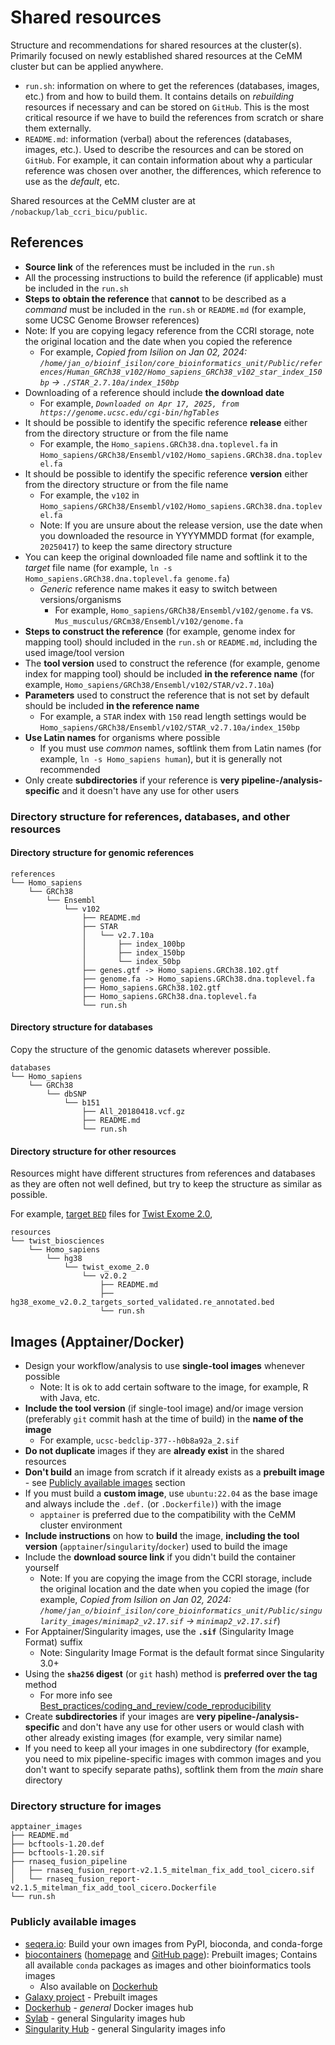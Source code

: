 # Shared resources

Structure and recommendations for shared resources at the cluster(s). Primarily focused on newly established shared resources at the CeMM cluster but can be applied anywhere.

- `run.sh`: information on where to get the references (databases, images, etc.) from and how to build them. It contains details on *rebuilding* resources if necessary and can be stored on `GitHub`. This is the most critical resource if we have to build the references from scratch or share them externally.
- `README.md`: information (verbal) about the references (databases, images, etc.). Used to describe the resources and can be stored on `GitHub`. For example, it can contain information about why a particular reference was chosen over another, the differences, which reference to use as the *default*, etc.

Shared resources at the CeMM cluster are at `/nobackup/lab_ccri_bicu/public`.

## References

- **Source link** of the references must be included in the `run.sh`
- All the processing instructions to build the reference (if applicable) must be included in the `run.sh`
- **Steps to obtain the reference** that **cannot** to be described as a *command* must be included in the `run.sh` or `README.md` (for example, some UCSC Genome Browser references)
- Note: If you are copying legacy reference from the CCRI storage, note the original location and the date when you copied the reference
    - For example, *Copied from Isilion on Jan 02, 2024: `/home/jan_o/bioinf_isilon/core_bioinformatics_unit/Public/references/Human_GRCh38_v102/Homo_sapiens_GRCh38_v102_star_index_150bp` -> `./STAR_2.7.10a/index_150bp`*
- Downloading of a reference should include **the download date**
    - For example, *`Downloaded on Apr 17, 2025, from https://genome.ucsc.edu/cgi-bin/hgTables`*
- It should be possible to identify the specific reference **release** either from the directory structure or from the file name
    - For example, the `Homo_sapiens.GRCh38.dna.toplevel.fa` in `Homo_sapiens/GRCh38/Ensembl/v102/Homo_sapiens.GRCh38.dna.toplevel.fa`
- It should be possible to identify the specific reference **version** either from the directory structure or from the file name
    - For example, the `v102` in `Homo_sapiens/GRCh38/Ensembl/v102/Homo_sapiens.GRCh38.dna.toplevel.fa`
    - Note: If you are unsure about the release version, use the date when you downloaded the resource in YYYYMMDD format (for example, `20250417`) to keep the same directory structure
- You can keep the original downloaded file name and softlink it to the *target* file name (for example,
  `ln -s Homo_sapiens.GRCh38.dna.toplevel.fa genome.fa`)
    - *Generic* reference name makes it easy to switch between versions/organisms
        - For example, `Homo_sapiens/GRCh38/Ensembl/v102/genome.fa` vs. `Mus_musculus/GRCm38/Ensembl/v102/genome.fa`
- **Steps to construct the reference** (for example, genome index for mapping tool) should included in the `run.sh` or `README.md`, including the used image/tool version
- The **tool version** used to construct the reference (for example, genome index for mapping tool) should be included **in the reference name** (for example, `Homo_sapiens/GRCh38/Ensembl/v102/STAR/v2.7.10a`)
- **Parameters** used to construct the reference that is not set by default should be included **in the reference name**
    - For example, a `STAR` index with `150` read length settings would be `Homo_sapiens/GRCh38/Ensembl/v102/STAR_v2.7.10a/index_150bp`
- **Use Latin names** for organisms where possible
    - If you must use *common* names, softlink them from Latin names (for example, `ln -s Homo_sapiens human`), but it is generally not recommended
- Only create **subdirectories** if your reference is **very pipeline-/analysis-specific** and it doesn't have any use for other users

### Directory structure for references, databases, and other resources

#### Directory structure for genomic references

```shell
references
└── Homo_sapiens
    └── GRCh38
        └── Ensembl
            └── v102
                ├── README.md
                ├── STAR
                │   └── v2.7.10a
                │       ├── index_100bp
                │       ├── index_150bp
                │       └── index_50bp
                ├── genes.gtf -> Homo_sapiens.GRCh38.102.gtf
                ├── genome.fa -> Homo_sapiens.GRCh38.dna.toplevel.fa
                ├── Homo_sapiens.GRCh38.102.gtf
                ├── Homo_sapiens.GRCh38.dna.toplevel.fa
                └── run.sh
```

#### Directory structure for databases

Copy the structure of the genomic datasets wherever possible.

```shell
databases
└── Homo_sapiens
    └── GRCh38
        └── dbSNP
            └── b151
                ├── All_20180418.vcf.gz
                ├── README.md
                └── run.sh
```

#### Directory structure for other resources

Resources might have different structures from references and databases as they are often not well defined, but try to keep the structure as similar as possible.

For example, [target `BED`](https://www.twistbioscience.com/sites/default/files/resources/2022-12/hg38_exome_v2.0.2_targets_sorted_validated.re_annotated.bed) files for [Twist Exome 2.0](https://www.twistbioscience.com/products/ngs/fixed-panels/exome2),

```shell
resources
└── twist_biosciences
    └── Homo_sapiens
        └── hg38
            └── twist_exome_2.0
                └── v2.0.2
                    ├── README.md
                    ├── hg38_exome_v2.0.2_targets_sorted_validated.re_annotated.bed
                    └── run.sh
```

## Images (Apptainer/Docker)

- Design your workflow/analysis to use **single-tool images** whenever possible
    - Note: It is ok to add certain software to the image, for example, R with Java, etc.
- **Include the tool version** (if single-tool image) and/or image version (preferably `git` commit hash at the time of build) in the **name of the image**
    - For example, `ucsc-bedclip-377--h0b8a92a_2.sif`
- **Do not duplicate** images if they are **already exist** in the shared resources
- **Don't build** an image from scratch if it already exists as a **prebuilt image** - see [Publicly available images](#publicly-available-images) section
- If you must build a **custom image**, use `ubuntu:22.04` as the base image and always include the `.def.` (or `.Dockerfile)`) with the image
    - `apptainer` is preferred due to the compatibility with the CeMM cluster environment
- **Include instructions** on how to **build** the image, **including the tool version** (`apptainer`/`singularity`/`docker`) used to build the image
- Include the **download source link** if you didn't build the container yourself
    - Note: If you are copying the image from the CCRI storage, include the original location and the date when you copied the image (for example, *Copied from Isilion on Jan 02, 2024: `/home/jan_o/bioinf_isilon/core_bioinformatics_unit/Public/singularity_images/minimap2_v2.17.sif` -> `minimap2_v2.17.sif`*)
- For Apptainer/Singularity images, use the **`.sif`** (Singularity Image Format) suffix
    - Note: Singularity Image Format is the default format since Singularity 3.0+
- Using the **`sha256` digest** (or `git` hash) method is **preferred over the tag** method
    - For more info see [Best_practices/coding_and_review/code_reproducibility](https://github.com/BiCU-CCRI/Best_practices/blob/15-best-coding-practices-and-code-review/coding_and_review/code_reproducibility.md#base-image)
- Create **subdirectories** if your images are **very pipeline-/analysis-specific** and don't have any use for other users or would clash with other already existing images (for example, very similar name)
- If you need to keep all your images in one subdirectory (for example, you need to mix pipeline-specific images with common images and you don't want to specify separate paths), softlink them from the *main* share directory

### Directory structure for images

```shell
apptainer_images
├── README.md
├── bcftools-1.20.def
├── bcftools-1.20.sif
├── rnaseq_fusion_pipeline
│   ├── rnaseq_fusion_report-v2.1.5_mitelman_fix_add_tool_cicero.sif
│   └── rnaseq_fusion_report-v2.1.5_mitelman_fix_add_tool_cicero.Dockerfile
└── run.sh
```

### Publicly available images

- [seqera.io](https://seqera.io/containers/): Build your own images from PyPI, bioconda, and conda-forge
- [biocontainers](https://quay.io/organization/biocontainers) ([homepage](https://biocontainers.pro/registry) and [GitHub page](https://github.com/BioContainers/containers)): Prebuilt images; Contains all available `conda` packages as images and other bioinformatics tools images
    - Also available on [Dockerhub](https://hub.docker.com/u/biocontainers)
- [Galaxy project](https://depot.galaxyproject.org/singularity/) - Prebuilt images
- [Dockerhub](https://hub.docker.com/search) - *general* Docker images hub
- [Sylab](https://cloud.sylabs.io/library) - general Singularity images hub
- [Singularity Hub](https://singularityhub.github.io/) - general Singularity images info
